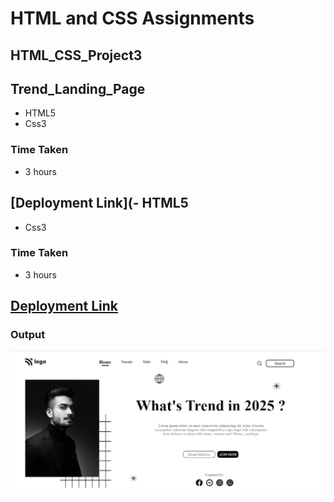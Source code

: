# HTML and CSS Assignments #

## HTML_CSS_Project3 ##

## Trend_Landing_Page

- HTML5
- Css3

### Time Taken
- 3 hours

## [Deployment Link](- HTML5
- Css3

### Time Taken
- 3 hours

## [Deployment Link](https://anusha-lawhome.netlify.app)

### Output ###


![output](./output.png)
